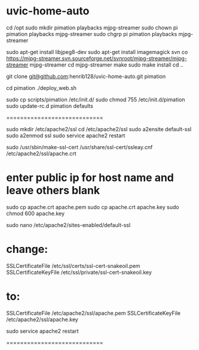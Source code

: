 uvic-home-auto
==============

cd /opt
sudo mkdir pimation playbacks mjpg-streamer
sudo chown pi pimation playbacks mjpg-streamer
sudo chgrp pi pimation playbacks mjpg-streamer

sudo apt-get install libjpeg8-dev
sudo apt-get install imagemagick
svn co https://mjpg-streamer.svn.sourceforge.net/svnroot/mjpg-streamer/mjpg-streamer mjpg-streamer
cd mjpg-streamer
make
sudo make install
cd ..

git clone git@github.com:henrib128/uvic-home-auto.git pimation

cd pimation
./deploy_web.sh

sudo cp scripts/pimation /etc/init.d/
sudo chmod 755 /etc/init.d/pimation
sudo update-rc.d pimation defaults

============================

sudo mkdir /etc/apache2/ssl
cd /etc/apache2/ssl
sudo a2ensite default-ssl
sudo a2enmod ssl
sudo service apache2 restart

sudo /usr/sbin/make-ssl-cert /usr/share/ssl-cert/ssleay.cnf /etc/apache2/ssl/apache.crt
# enter public ip for host name and leave others blank

sudo cp apache.crt apache.pem
sudo cp apache.crt apache.key
sudo chmod 600 apache.key

sudo nano /etc/apache2/sites-enabled/default-ssl
# change:
SSLCertificateFile /etc/ssl/certs/ssl-cert-snakeoil.pem
SSLCertificateKeyFile /etc/ssl/private/ssl-cert-snakeoil.key
# to:
SSLCertificateFile /etc/apache2/ssl/apache.pem
SSLCertificateKeyFile /etc/apache2/ssl/apache.key

sudo service apache2 restart

============================


